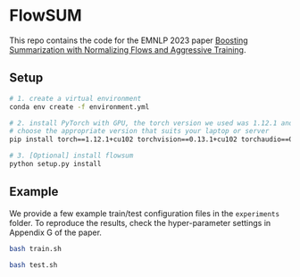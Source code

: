# FlowSUM

This repo contains the code for the EMNLP 2023 paper [Boosting Summarization with Normalizing Flows and Aggressive Training](https://openreview.net/forum?id=pGlnFVmI4x&referrer=%5BAuthor%20Console%5D(%2Fgroup%3Fid%3DEMNLP%2F2023%2FConference%2FAuthors%23your-submissions)). 

## Setup
```bash
# 1. create a virtual environment
conda env create -f environment.yml

# 2. install PyTorch with GPU, the torch version we used was 1.12.1 and the CUDA version we used was 10.2
# choose the appropriate version that suits your laptop or server
pip install torch==1.12.1+cu102 torchvision==0.13.1+cu102 torchaudio==0.12.1 --extra-index-url https://download.pytorch.org/whl/cu102

# 3. [Optional] install flowsum
python setup.py install
```

## Example
We provide a few example train/test configuration files in the `experiments` folder. To reproduce the results, check the hyper-parameter settings in Appendix G of the paper. 
```bash
bash train.sh

bash test.sh
```